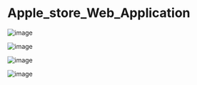 # Apple_store_Web_Application
![image](https://github.com/zelikhan/Apple_store_Web_Application/assets/114800813/df451ed0-fa02-4006-8830-45b1374689f6)






![image](https://github.com/zelikhan/Apple_store_Web_Application/assets/114800813/3ead3605-fe46-4ec8-880b-b13749f83ee6)


![image](https://github.com/zelikhan/Apple_store_Web_Application/assets/114800813/e9f12861-f154-44bf-9bf0-f6c0e07f8f27)

![image](https://github.com/zelikhan/Apple_store_Web_Application/assets/114800813/eb57d8db-5780-4453-8d10-8f9cd0b33a77)



